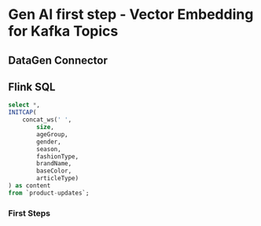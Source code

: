# Gen AI first step - Vector Embedding for Kafka Topics

## DataGen Connector

## Flink SQL

```sql
select *, 
INITCAP(
	concat_ws(' ', 
		size, 
		ageGroup, 
		gender, 
		season, 
		fashionType, 
		brandName, 
		baseColor, 
		articleType)
) as content 
from `product-updates`;
```

### First Steps
